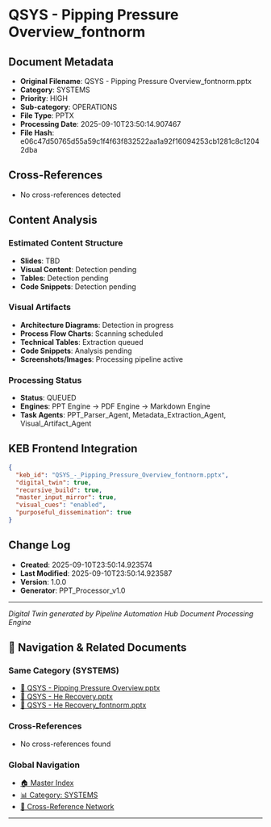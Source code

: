 # QSYS - Pipping Pressure Overview_fontnorm

## Document Metadata
- **Original Filename**: QSYS - Pipping Pressure Overview_fontnorm.pptx
- **Category**: SYSTEMS
- **Priority**: HIGH
- **Sub-category**: OPERATIONS
- **File Type**: PPTX
- **Processing Date**: 2025-09-10T23:50:14.907467
- **File Hash**: e06c47d50765d55a59c1f4f63f832522aa1a92f16094253cb1281c8c12042dba

## Cross-References
- No cross-references detected

## Content Analysis
### Estimated Content Structure
- **Slides**: TBD
- **Visual Content**: Detection pending
- **Tables**: Detection pending
- **Code Snippets**: Detection pending

### Visual Artifacts
- **Architecture Diagrams**: Detection in progress
- **Process Flow Charts**: Scanning scheduled  
- **Technical Tables**: Extraction queued
- **Code Snippets**: Analysis pending
- **Screenshots/Images**: Processing pipeline active

### Processing Status
- **Status**: QUEUED
- **Engines**: PPT Engine → PDF Engine → Markdown Engine
- **Task Agents**: PPT_Parser_Agent, Metadata_Extraction_Agent, Visual_Artifact_Agent

## KEB Frontend Integration
```json
{
  "keb_id": "QSYS_-_Pipping_Pressure_Overview_fontnorm.pptx",
  "digital_twin": true,
  "recursive_build": true,
  "master_input_mirror": true,
  "visual_cues": "enabled",
  "purposeful_dissemination": true
}
```

## Change Log
- **Created**: 2025-09-10T23:50:14.923574
- **Last Modified**: 2025-09-10T23:50:14.923587
- **Version**: 1.0.0
- **Generator**: PPT_Processor_v1.0

---
*Digital Twin generated by Pipeline Automation Hub Document Processing Engine*


## 🧭 Navigation & Related Documents

### Same Category (SYSTEMS)
- [📄 QSYS - Pipping Pressure Overview.pptx](./QSYS_-_Pipping_Pressure_Overview.md)
- [📄 QSYS - He Recovery.pptx](./QSYS_-_He_Recovery.md)
- [📄 QSYS - He Recovery_fontnorm.pptx](./QSYS_-_He_Recovery_fontnorm.md)

### Cross-References
- No cross-references found

### Global Navigation
- [🏠 Master Index](../recursive_build/master_index.md)
- [📊 Category: SYSTEMS](../recursive_build/category_systems.md)
- [🔗 Cross-Reference Network](../recursive_build/cross_reference_network.md)

---

